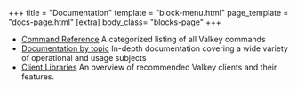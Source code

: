 +++
title = "Documentation"
template = "block-menu.html"
page_template = "docs-page.html"
[extra]
body_class=  "blocks-page"
+++


* [Command Reference](/commands/) A categorized listing of all Valkey commands
* [Documentation by topic](/topics/) In-depth documentation covering a wide variety of operational and usage subjects
* [Client Libraries](/clients/) An overview of recommended Valkey clients and their features.

